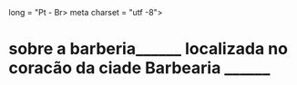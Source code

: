 <type- html>
<html> long = "Pt - Br>
<head >
meta charset = "utf -8">
<title> barearia  </title>
<link rel=stylesheet" hvef= "style.css"
<head>
<body>
<H1> sobre a barberia______</title>
<P.> localizada no coracão da ciade
<strong> Barbearia ______<strong>







